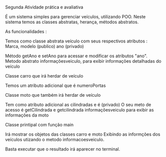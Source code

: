Segunda Atividade prática e avaliativa 

É um sistema simples para gerenciar veículos, utilizando POO. Neste sistema temos as classes abstratas, herança, métodos abstratos.

As funcionalidades : 

Temos como classe abstrata veículo com seus respectivos atributos : 
Marca, modelo (publico)
ano (privado)

Método getAno e setAno para acessar e modificar os atributos "ano".
Metodo abstrato informaçõesveiculo, para exibir informações detalhadas do veículo

Classe carro que irá herdar de veículo

Temos um atributo adicional que é numeroPortas

Classe moto que também irá herdar de veículo

Tem como atributo adicional as cilindradas e é (privado)
O seu meto de acesso é getCilindrada e getcilindrada
informaçõesveiculo para exibir as informações da moto

Classe printipal com função main

Irá mostrar os objetos das classes carro e moto
Exibindo as informções dos veículos utizando o metodo informacoesveiculo.

Basta executar que o resultado irá aparecer no terminal.
